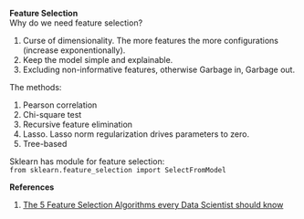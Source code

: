 **Feature Selection**  
Why do we need feature selection?
1. Curse of dimensionality. The more features the more configurations (increase exponentionally).
2. Keep the model simple and explainable.
3. Excluding non-informative features, otherwise Garbage in, Garbage out.

The methods:
1. Pearson correlation
2. Chi-square test
3. Recursive feature elimination
4. Lasso. Lasso norm regularization drives parameters to zero.
5. Tree-based

Sklearn has module for feature selection:  
`from sklearn.feature_selection import SelectFromModel`

**References**  
1. [The 5 Feature Selection Algorithms every Data Scientist should know](https://towardsdatascience.com/the-5-feature-selection-algorithms-every-data-scientist-need-to-know-3a6b566efd2)